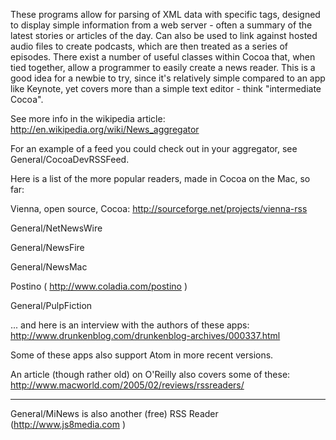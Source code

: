 These programs allow for parsing of XML data with specific tags, designed to display simple information from a web server - often a summary of the latest stories or articles of the day. Can also be used to link against hosted audio files to create podcasts, which are then treated as a series of episodes. There exist a number of useful classes within Cocoa that, when tied together, allow a programmer to easily create a news reader. This is a good idea for a newbie to try, since it's relatively simple compared to an app like Keynote, yet covers more than a simple text editor - think "intermediate Cocoa".

See more info in the wikipedia article: http://en.wikipedia.org/wiki/News_aggregator

For an example of a feed you could check out in your aggregator, see General/CocoaDevRSSFeed.

Here is a list of the more popular readers, made in Cocoa on the Mac, so far:

Vienna, open source, Cocoa: http://sourceforge.net/projects/vienna-rss

General/NetNewsWire

General/NewsFire

General/NewsMac

Postino ( http://www.coladia.com/postino )

General/PulpFiction

... and here is an interview with the authors of these apps: http://www.drunkenblog.com/drunkenblog-archives/000337.html

Some of these apps also support Atom in more recent versions. 

An article (though rather old) on O'Reilly also covers some of these: http://www.macworld.com/2005/02/reviews/rssreaders/

----

General/MiNews is also another (free) RSS Reader (http://www.js8media.com )